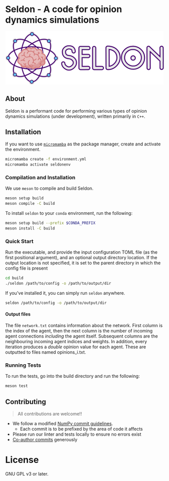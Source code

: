 # Seldon - A code for opinion dynamics simulations

![Logo](res/logo_text.png "Seldon Logo")

## About 

Seldon is a performant code for performing various types of opinion dynamics simulations (under development), written primarily in `C++`. 

## Installation 
If you want to use [`micromamba`](https://mamba.readthedocs.io/en/latest/user_guide/micromamba.html) as the package manager, create and activate the environment.

```bash
micromamba create -f environment.yml
micromamba activate seldonenv
```

### Compilation and Installation

We use `meson` to compile and build Seldon. 

```bash
meson setup build
meson compile -C build
```

To install `seldon` to your `conda` environment, run the following:

```bash
meson setup build --prefix $CONDA_PREFIX
meson install -C build
```

### Quick Start 

Run the executable, and provide the input configuration TOML file (as the first
positional argument), and an optional output directory location. If the output location is not specified, it is set to the parent directory in which the config file is present

```bash
cd build
./seldon /path/to/config -o /path/to/output/dir
``` 

If you've installed it, you can simply run `seldon` anywhere.

```bash
seldon /path/to/config -o /path/to/output/dir
```

#### Output files
The file `network.txt` contains information about the network. 
First column is the index of the agent, then the next column is the number of incoming agent connections *including* the agent itself. Subsequent columns are the neighbouring incoming agent indices and weights. In addition, every iteration produces a *double* opinion value for each agent. These are outputted to files named opinions_i.txt.

### Running Tests

To run the tests, go into the build directory and run the following: 

```bash
meson test
```

## Contributing

> All contributions are welcome!!

- We follow a modified [NumPy commit guidelines](https://numpy.org/doc/stable/dev/development_workflow.html#writing-the-commit-message).
  + Each commit is to be prefixed by the area of code it affects
- Please run our linter and tests locally to ensure no errors exist
- [Co-author commits](https://github.blog/2018-01-29-commit-together-with-co-authors/) generously

# License
GNU GPL v3 or later.
